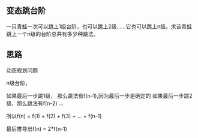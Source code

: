 ## 变态跳台阶

一只青蛙一次可以跳上1级台阶，也可以跳上2级……它也可以跳上n级。求该青蛙跳上一个n级的台阶总共有多少种跳法。

## 思路

动态规划问题

n级台阶，

如果最后一步跳1级， 那么跳法有f(n-1),因为最后一步是确定的
如果最后一步跳2级，那么跳法有f(n-2)
...

所以f(n) = f(1) + f(2) + f(3) + ... + f(n-1)

最后推导出f(n) = 2*f(n-1)